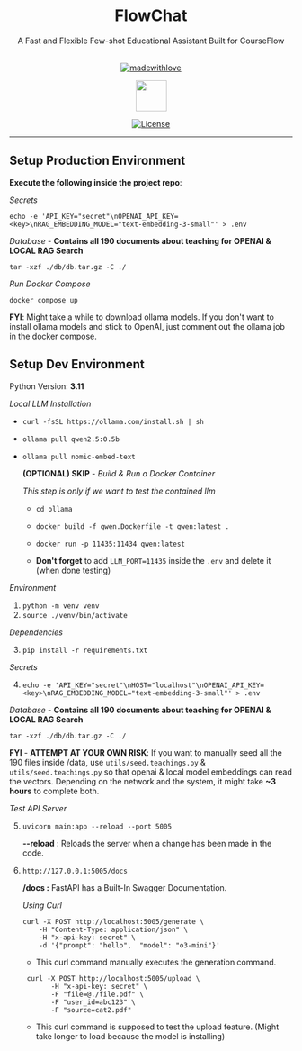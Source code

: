 <div align="center">

<h1>FlowChat</h1>
A Fast and Flexible Few-shot Educational Assistant Built for CourseFlow<br><br>

[![madewithlove](https://img.shields.io/badge/made_with-%E2%9D%A4-red?style=for-the-badge&labelColor=orange)](https://github.com/plutoatsea/courseflow-llm/tree/main)

<a href="https://courseflow.ca/" target="_blank"><img src='https://encrypted-tbn0.gstatic.com/images?q=tbn:ANd9GcQefhO7ftcMeSRkCLyF8MWGV8tubp5KSxuu4g&s' style="width: 55px; height: 55px;" width="55" height="55"/></a>

[![License](https://img.shields.io/badge/LICENSE-Apache-green.svg?style=for-the-badge)](https://github.com/plutoatsea/courseflow-llm/blob/main/llm/LICENSE)

</div>

---

## Setup Production Environment

**Execute the following inside the project repo**:

*Secrets*
```
echo -e 'API_KEY="secret"\nOPENAI_API_KEY=<key>\nRAG_EMBEDDING_MODEL="text-embedding-3-small"' > .env
```

*Database* - **Contains all 190 documents about teaching for OPENAI & LOCAL RAG Search**
```
tar -xzf ./db/db.tar.gz -C ./
```

*Run Docker Compose*
```
docker compose up
```
**FYI**: Might take a while to download ollama models. If you don't want to install ollama models and stick to OpenAI, just comment out the ollama job in the docker compose.

## Setup Dev Environment

Python Version: **3.11**

*Local LLM Installation*

- `curl -fsSL https://ollama.com/install.sh | sh`
- `ollama pull qwen2.5:0.5b`
- `ollama pull nomic-embed-text`

    **(OPTIONAL) SKIP** -  *Build & Run a Docker Container* 

    *This step is only if we want to test the contained llm*
    - `cd ollama`
    - `docker build -f qwen.Dockerfile -t qwen:latest .`
    - `docker run -p 11435:11434 qwen:latest`

    - **Don't forget** to add `LLM_PORT=11435` inside the `.env` and delete it (when done testing)

*Environment*

1. `python -m venv venv`
2. `source ./venv/bin/activate`

*Dependencies*

3. `pip install -r requirements.txt`

*Secrets*

4. `echo -e 'API_KEY="secret"\nHOST="localhost"\nOPENAI_API_KEY=<key>\nRAG_EMBEDDING_MODEL="text-embedding-3-small"' > .env`

*Database* - **Contains all 190 documents about teaching for OPENAI & LOCAL RAG Search**
```
tar -xzf ./db/db.tar.gz -C ./
```
**FYI** - **ATTEMPT AT YOUR OWN RISK**: If you want to manually seed all the 190 files inside /data, use `utils/seed.teachings.py` & `utils/seed.teachings.py` so that openai & local model embeddings can read the vectors. Depending on the network and the system, it might take **~3 hours** to complete both.

*Test API Server*

5. `uvicorn main:app --reload --port 5005`

    **--reload** : Reloads the server when a change has been made in the code.

6. `http://127.0.0.1:5005/docs`

    **/docs :** FastAPI has a Built-In Swagger Documentation.

    *Using Curl*
    ```
    curl -X POST http://localhost:5005/generate \
        -H "Content-Type: application/json" \
        -H "x-api-key: secret" \
        -d '{"prompt": "hello",  "model": "o3-mini"}'
    ```
    - This curl command manually executes the generation command.
    ```
     curl -X POST http://localhost:5005/upload \
           -H "x-api-key: secret" \
           -F "file=@./file.pdf" \
           -F "user_id=abc123" \
           -F "source=cat2.pdf"
    ```
    - This curl command is supposed to test the upload feature. (Might take longer to load because the model is installing)